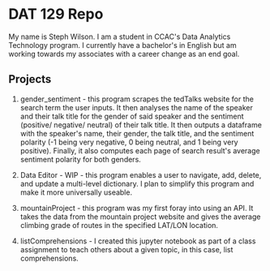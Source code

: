 # DAT 129 Repo
My name is Steph Wilson. I am a student in CCAC's Data Analytics Technology program. I currently have a bachelor's in English but am working towards my associates with a career change as an end goal.

## Projects
1. gender_sentiment - this program scrapes the tedTalks website for the search term the user inputs. It then analyses the name of the speaker and their talk title for the gender of said speaker and the sentiment (positive/ negative/ neutral) of their talk title. It then outputs a dataframe with the speaker's name, their gender, the talk title, and the sentiment polarity (-1 being very negative, 0 being neutral, and 1 being very positive). Finally, it also computes each page of search result's average sentiment polarity for both genders. 

2. Data Editor - WIP - this program enables a user to navigate, add, delete, and update a multi-level dictionary. I plan to simplify this program and make it more universally useable. 

3. mountainProject - this program was my first foray into using an API. It takes the data from the mountain project website and gives the average climbing grade of routes in the specified LAT/LON location. 

4. listComprehensions - I created this jupyter notebook as part of a class assignment to teach others about a given topic, in this case, list comprehensions.
